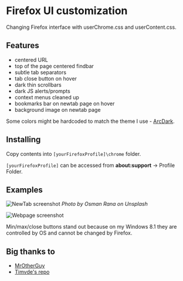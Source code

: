 # Firefox UI customization

Changing Firefox interface with userChrome.css and userContent.css.	

## Features

- centered URL
- top of the page centered findbar
- subtle tab separators
- tab close button on hover
- dark thin scrollbars
- dark JS alerts/prompts
- context menus cleaned up
- bookmarks bar on newtab page on hover
- background image on newtab page

Some colors might be hardcoded to match the theme I use - [ArcDark](https://addons.mozilla.org/en-US/firefox/addon/arc-dark-theme-we/).

## Installing

Copy contents into `[yourFirefoxProfile]\chrome` folder. 

`[yourFirefoxProfile]` can be accessed from **about:support** -> Profile Folder.

## Examples

![NewTab screenshot](https://i.imgur.com/8FuAGz3.png)
*Photo by Osman Rana on Unsplash*

![Webpage screenshot](https://i.imgur.com/5SQTHnF.png)

Min/max/close buttons stand out because on my Windows 8.1 they are controlled by OS and cannot be changed by Firefox.

## Big thanks to

- [MrOtherGuy](https://github.com/MrOtherGuy/firefox-csshacks)
- [Timvde's repo](https://github.com/Timvde/UserChrome-Tweaks)
